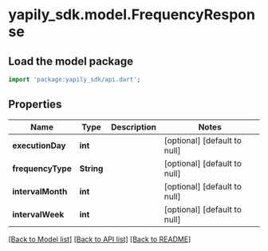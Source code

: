 # yapily_sdk.model.FrequencyResponse

## Load the model package
```dart
import 'package:yapily_sdk/api.dart';
```

## Properties
Name | Type | Description | Notes
------------ | ------------- | ------------- | -------------
**executionDay** | **int** |  | [optional] [default to null]
**frequencyType** | **String** |  | [optional] [default to null]
**intervalMonth** | **int** |  | [optional] [default to null]
**intervalWeek** | **int** |  | [optional] [default to null]

[[Back to Model list]](../README.md#documentation-for-models) [[Back to API list]](../README.md#documentation-for-api-endpoints) [[Back to README]](../README.md)


